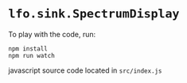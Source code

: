 # `lfo.sink.SpectrumDisplay`

To play with the code, run:

```
npm install
npm run watch
```

javascript source code located in `src/index.js`

